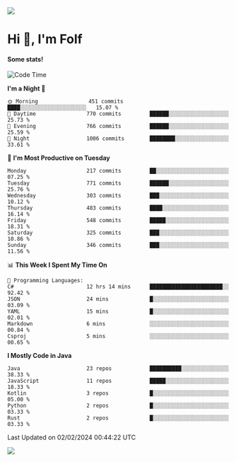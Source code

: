 <img src="https://komarev.com/ghpvc/?username=itsfolf"/>
<h1>Hi 👋, I'm Folf</h1>


#### Some stats!
<!--START_SECTION:waka-->
![Code Time](http://img.shields.io/badge/Code%20Time-2%2C117%20hrs%2022%20mins-blue)

**I'm a Night 🦉** 

```text
🌞 Morning                451 commits         ████░░░░░░░░░░░░░░░░░░░░░   15.07 % 
🌆 Daytime                770 commits         ██████░░░░░░░░░░░░░░░░░░░   25.73 % 
🌃 Evening                766 commits         ██████░░░░░░░░░░░░░░░░░░░   25.59 % 
🌙 Night                  1006 commits        ████████░░░░░░░░░░░░░░░░░   33.61 % 
```
📅 **I'm Most Productive on Tuesday** 

```text
Monday                   217 commits         ██░░░░░░░░░░░░░░░░░░░░░░░   07.25 % 
Tuesday                  771 commits         ██████░░░░░░░░░░░░░░░░░░░   25.76 % 
Wednesday                303 commits         ███░░░░░░░░░░░░░░░░░░░░░░   10.12 % 
Thursday                 483 commits         ████░░░░░░░░░░░░░░░░░░░░░   16.14 % 
Friday                   548 commits         █████░░░░░░░░░░░░░░░░░░░░   18.31 % 
Saturday                 325 commits         ███░░░░░░░░░░░░░░░░░░░░░░   10.86 % 
Sunday                   346 commits         ███░░░░░░░░░░░░░░░░░░░░░░   11.56 % 
```


📊 **This Week I Spent My Time On** 

```text
💬 Programming Languages: 
C#                       12 hrs 14 mins      ███████████████████████░░   92.42 % 
JSON                     24 mins             █░░░░░░░░░░░░░░░░░░░░░░░░   03.09 % 
YAML                     15 mins             █░░░░░░░░░░░░░░░░░░░░░░░░   02.01 % 
Markdown                 6 mins              ░░░░░░░░░░░░░░░░░░░░░░░░░   00.84 % 
Csproj                   5 mins              ░░░░░░░░░░░░░░░░░░░░░░░░░   00.65 % 
```

**I Mostly Code in Java** 

```text
Java                     23 repos            ██████████░░░░░░░░░░░░░░░   38.33 % 
JavaScript               11 repos            █████░░░░░░░░░░░░░░░░░░░░   18.33 % 
Kotlin                   3 repos             █░░░░░░░░░░░░░░░░░░░░░░░░   05.00 % 
Python                   2 repos             █░░░░░░░░░░░░░░░░░░░░░░░░   03.33 % 
Rust                     2 repos             █░░░░░░░░░░░░░░░░░░░░░░░░   03.33 % 
```




 Last Updated on 02/02/2024 00:44:22 UTC
<!--END_SECTION:waka-->
<a src="https://discord.com/users/1090088995976925305"><img src="https://lanyard-profile-readme.vercel.app/api/1090088995976925305"/></a></td> 
